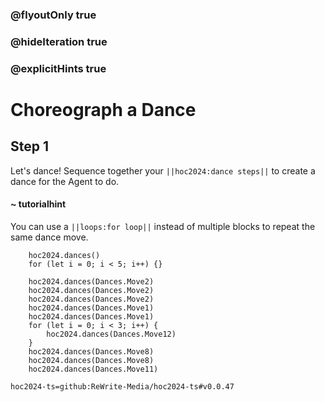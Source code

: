 ### @flyoutOnly true
### @hideIteration true
### @explicitHints true

# Choreograph a Dance

## Step 1
Let's dance! Sequence together your ``||hoc2024:dance steps||`` to create a dance for the Agent to do.

#### ~ tutorialhint
You can use a ``||loops:for loop||`` instead of multiple blocks to repeat the same dance move.


```ghost
    hoc2024.dances()
    for (let i = 0; i < 5; i++) {}
```
```template
    hoc2024.dances(Dances.Move2)
    hoc2024.dances(Dances.Move2)
    hoc2024.dances(Dances.Move2)
    hoc2024.dances(Dances.Move1)
    hoc2024.dances(Dances.Move1)
    for (let i = 0; i < 3; i++) {
        hoc2024.dances(Dances.Move12)
    }
    hoc2024.dances(Dances.Move8)
    hoc2024.dances(Dances.Move8)
    hoc2024.dances(Dances.Move11)
```

```package
hoc2024-ts=github:ReWrite-Media/hoc2024-ts#v0.0.47
```